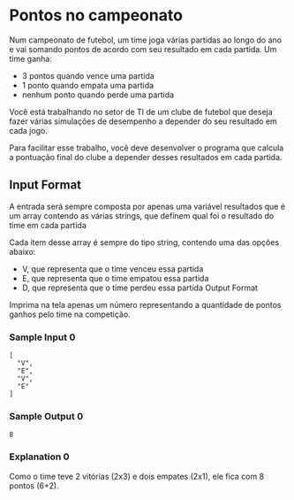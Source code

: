 # Pontos no campeonato
Num campeonato de futebol, um time joga várias partidas ao longo do ano e vai somando pontos de acordo com seu resultado em cada partida. Um time ganha:

- 3 pontos quando vence uma partida
- 1 ponto quando empata uma partida
- nenhum ponto quando perde uma partida

Você está trabalhando no setor de TI de um clube de futebol que deseja fazer várias simulações de desempenho a depender do seu resultado em cada jogo.

Para facilitar esse trabalho, você deve desenvolver o programa que calcula a pontuação final do clube a depender desses resultados em cada partida.

## Input Format

A entrada será sempre composta por apenas uma variável resultados que é um array contendo as várias strings, que definem qual foi o resultado do time em cada partida

Cada item desse array é sempre do tipo string, contendo uma das opções abaixo:

- V, que representa que o time venceu essa partida
- E, que representa que o time empatou essa partida
- D, que representa que o time perdeu essa partida
Output Format

Imprima na tela apenas um número representando a quantidade de pontos ganhos pelo time na competição.

### Sample Input 0
```
[
  "V",
  "E",
  "V",
  "E"
]
```
### Sample Output 0
```
8
```
### Explanation 0

Como o time teve 2 vitórias (2x3) e dois empates (2x1), ele fica com 8 pontos (6+2).